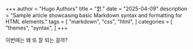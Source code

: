 +++
author = "Hugo Authors"
title = "핡."
date = "2025-04-09"
description = "Sample article showcasing basic Markdown syntax and formatting for HTML elements."
tags = [
    "markdown",
    "css",
    "html",
]
categories = [
    "themes",
    "syntax",
]
+++

이번에는 왜 또 잘 되는 걸까?